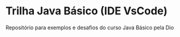 # Trilha Java Básico (IDE VsCode)
Repositório para exemplos e desafios do curso Java Básico pela Dio
